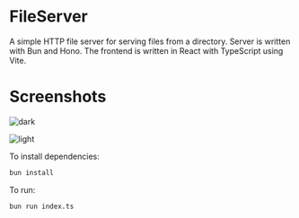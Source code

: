 # FileServer

A simple HTTP file server for serving files from a directory.
Server is written with Bun and Hono.
The frontend is written in React with TypeScript using Vite.

# Screenshots

![dark](frontend/public/dark.png)

![light](frontend/public/light.png)

To install dependencies:

```bash
bun install
```

To run:

```bash
bun run index.ts
```
